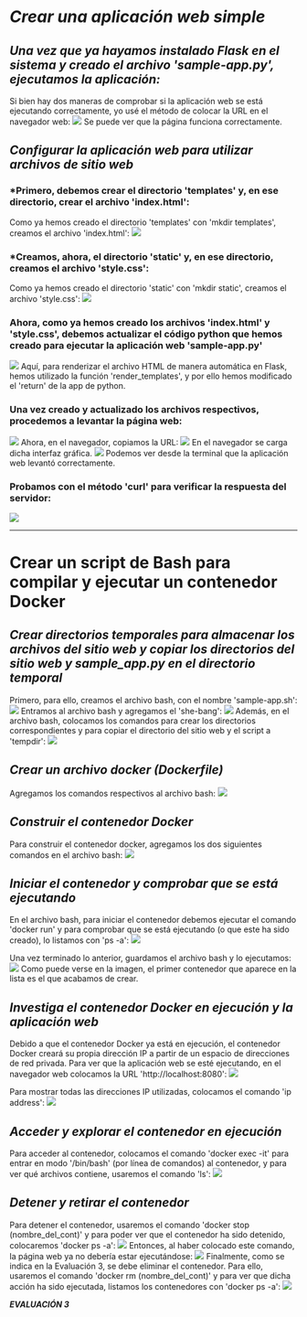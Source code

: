 # *Crear una aplicación web simple*
## *Una vez que ya hayamos instalado Flask en el sistema y creado el archivo 'sample-app.py', ejecutamos la aplicación:*
Si bien hay dos maneras de comprobar si la aplicación web se está ejecutando correctamente, yo usé el método de colocar la URL
en el navegador web:
![](https://github.com/DianaLlamoca/ComputacionParalelaYDistribuida/blob/main/pagina_web2.png)
Se puede ver que la página funciona correctamente.

## *Configurar la aplicación web para utilizar archivos de sitio web*
### *Primero, debemos crear el directorio 'templates' y, en ese directorio, crear el archivo 'index.html':
Como ya hemos creado el directorio 'templates' con 'mkdir templates', creamos el archivo 'index.html':
![](https://github.com/DianaLlamoca/ComputacionParalelaYDistribuida/blob/main/index.png)

### *Creamos, ahora, el directorio 'static' y, en ese directorio, creamos el archivo 'style.css':
Como ya hemos creado el directorio 'static' con 'mkdir static', creamos el archivo 'style.css':
![](https://github.com/DianaLlamoca/ComputacionParalelaYDistribuida/blob/main/static.png)

### Ahora, como ya hemos creado los archivos 'index.html' y 'style.css', debemos actualizar el código python que hemos creado para ejecutar la aplicación web 'sample-app.py'
![](https://github.com/DianaLlamoca/ComputacionParalelaYDistribuida/blob/main/index_cambiado.png)
Aquí, para renderizar el archivo HTML de manera automática en Flask, hemos utilizado la función 'render_templates', y por ello hemos modificado el 'return' de la app de python.

### Una vez creado y actualizado los archivos respectivos, procedemos a levantar la página web:
![](https://github.com/DianaLlamoca/ComputacionParalelaYDistribuida/blob/main/ejec_index_camb.png)
Ahora, en el navegador, copiamos la URL:
![](https://github.com/DianaLlamoca/ComputacionParalelaYDistribuida/blob/main/pag_levantada.png)
En el navegador se carga dicha interfaz gráfica.
![](https://github.com/DianaLlamoca/ComputacionParalelaYDistribuida/blob/main/cod_camb_pag_lev.png)
Podemos ver desde la terminal que la aplicación web levantó correctamente.

### Probamos con el método 'curl' para verificar la respuesta del servidor:
![](https://github.com/DianaLlamoca/ComputacionParalelaYDistribuida/blob/main/pag_lev_2_met.png)

---- 
# Crear un script de Bash para compilar y ejecutar un contenedor Docker
## *Crear directorios temporales para almacenar los archivos del sitio web y copiar los directorios del sitio web y sample_app.py en el directorio temporal*
Primero, para ello, creamos el archivo bash, con el nombre 'sample-app.sh':
![](https://github.com/DianaLlamoca/ComputacionParalelaYDistribuida/blob/main/script_sample-app.sh.png)
Entramos al archivo bash y agregamos el 'she-bang':
![](https://github.com/DianaLlamoca/ComputacionParalelaYDistribuida/blob/main/she-bang.png)
Además, en el archivo bash, colocamos los comandos para crear los directorios correspondientes y para copiar el directorio del sitio web y el script a 'tempdir':
![](https://github.com/DianaLlamoca/ComputacionParalelaYDistribuida/blob/main/Modificado.png)

## *Crear un archivo docker (Dockerfile)*
Agregamos los comandos respectivos al archivo bash:
![](https://github.com/DianaLlamoca/ComputacionParalelaYDistribuida/blob/main/archivoDOcker.png)

## *Construir el contenedor Docker*
Para construir el contenedor docker, agregamos los dos siguientes comandos en el archivo bash:
![](https://github.com/DianaLlamoca/ComputacionParalelaYDistribuida/blob/main/construyendoElContDocker.png)

## *Iniciar el contenedor y comprobar que se está ejecutando*
En el archivo bash, para iniciar el contenedor debemos ejecutar el comando 'docker run' y para comprobar que se está ejecutando (o que este ha sido creado), lo listamos con 'ps -a':
![](https://github.com/DianaLlamoca/ComputacionParalelaYDistribuida/blob/main/iniciarElContYComprQueSeEjecuta.png)

Una vez terminado lo anterior, guardamos el archivo bash y lo ejecutamos:
![](https://github.com/DianaLlamoca/ComputacionParalelaYDistribuida/blob/main/eJecutado.png)
Como puede verse en la imagen, el primer contenedor que aparece en la lista es el que acabamos de crear.

## *Investiga el contenedor Docker en ejecución y la aplicación web*
Debido a que el contenedor Docker ya está en ejecución, el contenedor Docker creará su propia dirección IP a partir de un espacio de direcciones de red privada. Para ver que la aplicación web se esté ejecutando, en el navegador web colocamos la URL 'http://localhost:8080':
![](https://github.com/DianaLlamoca/ComputacionParalelaYDistribuida/blob/main/pag_lev_final_docker.png)

Para mostrar todas las direcciones IP utilizadas, colocamos el comando 'ip address':
![](https://github.com/DianaLlamoca/ComputacionParalelaYDistribuida/blob/main/ips_mostradas.png)

## *Acceder y explorar el contenedor en ejecución*
Para acceder al contenedor, colocamos el comando 'docker exec -it' para entrar en modo '/bin/bash' (por línea de comandos) al contenedor, y para ver qué archivos contiene, usaremos el comando 'ls':
![](https://github.com/DianaLlamoca/ComputacionParalelaYDistribuida/blob/main/carpetas_docker.png)

## *Detener y retirar el contenedor*
Para detener el contenedor, usaremos el comando 'docker stop (nombre_del_cont)' y para poder ver que el contenedor ha sido detenido, colocaremos 'docker ps -a':
![](https://github.com/DianaLlamoca/ComputacionParalelaYDistribuida/blob/main/docker_cont_stop.png)
Entonces, al haber colocado este comando, la página web ya no debería estar ejecutándose:
![](https://github.com/DianaLlamoca/ComputacionParalelaYDistribuida/blob/main/pag_caida_stop.png)
Finalmente, como se indica en la Evaluación 3, se debe eliminar el contenedor. Para ello, usaremos el comando 'docker rm (nombre_del_cont)' y para ver que dicha acción ha sido ejecutada, listamos los contenedores con 'docker ps -a':
![](https://github.com/DianaLlamoca/ComputacionParalelaYDistribuida/blob/main/docker-final.png)

***EVALUACIÓN 3***
